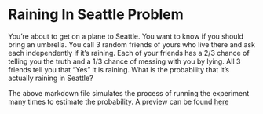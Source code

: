 # Raining In Seattle Problem

You’re about to get on a plane to Seattle. You want to know if you should bring an umbrella. You call 3 random friends of yours who live there and ask each independently if it’s raining. Each of your friends has a 2/3 chance of telling you the truth and a 1/3 chance of messing with you by lying. All 3 friends tell you that “Yes” it is raining. What is the probability that it’s actually raining in Seattle?

The above markdown file simulates the process of running the experiment many times to estimate the probability. A preview can be found [here](http://htmlpreview.github.io/?https://github.com/farisnour/Raining-Seattle-Simulation/blob/master/RainingInSeattle.html)
